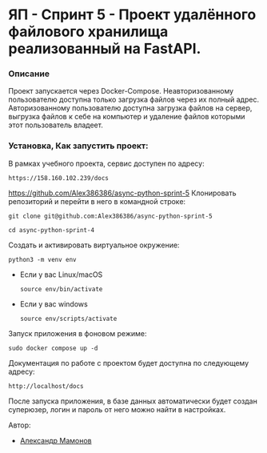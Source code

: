 # ЯП - Спринт 5 - Проект удалённого файлового хранилища реализованный на FastAPI.

### Описание

Проект запускается через Docker-Compose. Неавторизованному пользователю доступна только загрузка файлов через их полный адрес.
Авторизованному пользователю доступна загрузка файлов на сервер,
выгрузка файлов к себе на компьютер и удаление файлов которыми этот пользователь владеет.

### Установка, Как запустить проект:
В рамках учебного проекта, сервис доступен по адресу:
```
https://158.160.102.239/docs
```

https://github.com/Alex386386/async-python-sprint-5
Клонировать репозиторий и перейти в него в командной строке:

```
git clone git@github.com:Alex386386/async-python-sprint-5
```

```
cd async-python-sprint-4
```

Создать и активировать виртуальное окружение:

```
python3 -m venv env
```

* Если у вас Linux/macOS

    ```
    source env/bin/activate
    ```

* Если у вас windows

    ```
    source env/scripts/activate
    ```

Запуск приложения в фоновом режиме:

```
sudo docker compose up -d
```

Документация по работе с проектом будет доступна по следующему адресу:

```
http://localhost/docs
```

После запуска приложения, в базе данных автоматически будет создан суперюзер, логин и пароль от него можно найти в настройках.

Автор:
- [Александр Мамонов](https://github.com/Alex386386) 